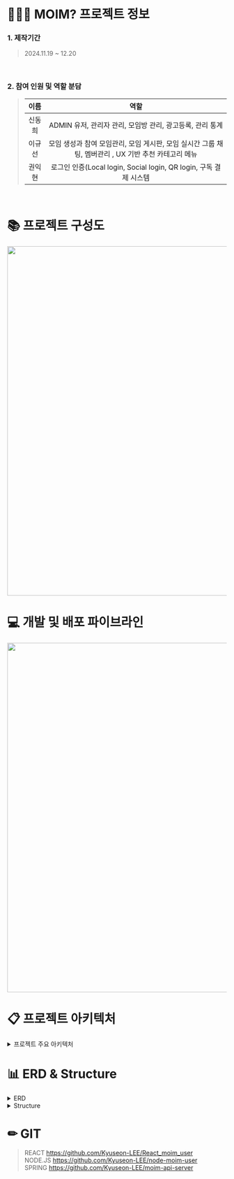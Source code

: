 # 🧑‍🤝‍🧑 MOIM? 프로젝트 정보

### 1. 제작기간

> 2024.11.19 ~ 12.20
<br>

### 2. 참여 인원 및 역할 분담

> |                    이름                    | 역할   |
> | :----------------------------------------: | :---------: |
> |   신동희   | ADMIN 유저, 관리자 관리, 모임방 관리, 광고등록, 관리 통계 | 
> |   이규선   |  모임 생성과 참여 모임관리, 모임 게시판, 모임 실시간 그룹 채팅, 멤버관리 , UX 기반 추천 카테고리 메뉴   |
> |   권익현   |  로그인 인증(Local login, Social login, QR login, 구독 결제 시스템   |

<br />

# 📚 프로젝트 구성도
<img src="https://github.com/user-attachments/assets/fbaabfcc-38ec-424c-9b4e-5d781f8b550b" width="800px"/>

# 💻 개발 및 배포 파이브라인
<img src="https://github.com/user-attachments/assets/24f92a29-2a11-4f17-b79f-339dd260c6aa" width="800px"/>




# 📋 프로젝트 아키텍처

<details>
<summary>프로젝트 주요 아키텍처</summary>
<div markdown="1" style="padding-left: 15px;"> 
    <img src="https://github.com/user-attachments/assets/09aacdd7-faea-4b5d-9231-e4353a32e4ce" width="800px"/><br>
    <img src="https://github.com/user-attachments/assets/03915071-3783-4bcf-9bce-9586a0a01c83" width="800px"/><br>
    <img src="https://github.com/user-attachments/assets/8dc1b97e-c1d2-417b-a9b4-5af55938329c" width="800px"/><br>
    <img src="https://github.com/user-attachments/assets/32fe9f40-49a2-4c1d-8302-9e52c3e0bd34" width="800px"/><br>
    <img src="https://github.com/user-attachments/assets/948c3c7c-c057-4f02-97e9-c8523e195cce" width="800px"/><br>
    <img src="https://github.com/user-attachments/assets/f82206f4-740c-45b2-b45d-f5fcb6e9b360" width="800px"/><br>
</div>
</details>




# 📊 ERD & Structure

<details>
<summary>ERD</summary>
<div markdown="1" style="padding-left: 15px;">
<img src="https://github.com/user-attachments/assets/bab35b8b-c6b1-4f35-9c5e-8e9c3b195cea" width="800px"/>



</div>
</details>

<details>
<summary>Structure</summary>
<div markdown="1" style="padding-left: 15px;">
<img src="https://github.com/user-attachments/assets/01a59858-f3ae-4dc3-9e56-de167dfb203b" width="800px"/>
</div>
</details>


# ✏ GIT
> REACT https://github.com/Kyuseon-LEE/React_moim_user <br>
> NODE.JS https://github.com/Kyuseon-LEE/node-moim-user <br>
> SPRING https://github.com/Kyuseon-LEE/moim-api-server <br>


